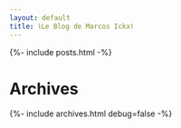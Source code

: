 ```yaml
---
layout: default
title: ⌇Le Blog de Marcos Ickx⌇
---
```



{%- include posts.html -%}

# Archives
{%- include archives.html debug=false -%}
